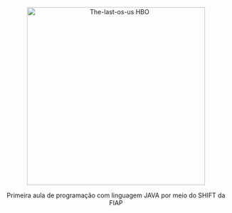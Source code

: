 <p align="center"><img src="https://wp.eucapacito.com.br/wp-content/uploads/2021/11/FIAP-WHITE-1.png" min-width="400px" max-width="400px" width="400px" align="center" alt="The-last-os-us HBO">

<p align="center"> Primeira aula de programação com linguagem JAVA por meio do SHIFT da FIAP</p>

